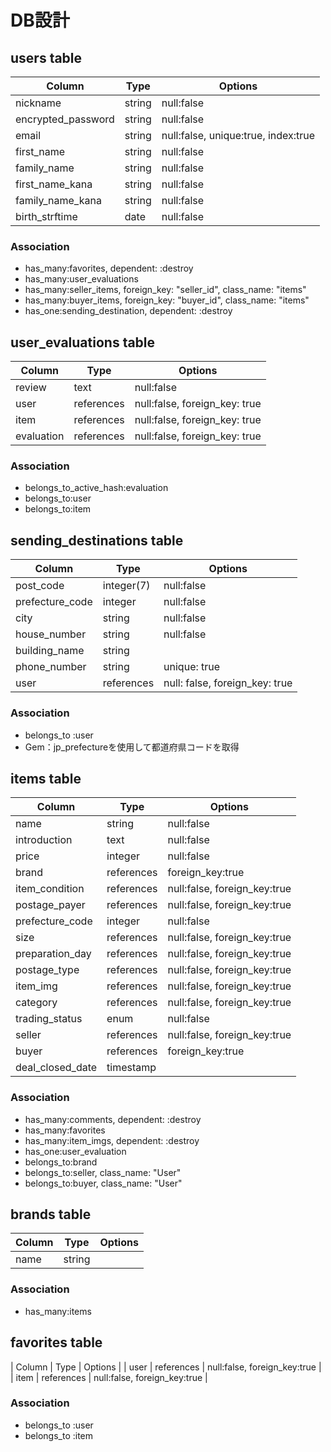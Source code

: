 # DB設計

## users table

| Column             | Type   | Options                              |
|--------------------|--------|--------------------------------------|
| nickname           | string | null:false                           |
| encrypted_password | string | null:false                           |
| email              | string | null:false, unique:true, index:true  |
| first_name         | string | null:false                           |
| family_name        | string | null:false                           |
| first_name_kana    | string | null:false                           |
| family_name_kana   | string | null:false                           |
| birth_strftime     | date   | null:false                           |

### Association

* has_many:favorites, dependent: :destroy
* has_many:user_evaluations
* has_many:seller_items, foreign_key: "seller_id", class_name: "items"
* has_many:buyer_items, foreign_key: "buyer_id", class_name: "items"
* has_one:sending_destination, dependent: :destroy

 ## user_evaluations table

| Column     | Type       | Options                       |
|------------|------------|-------------------------------|
| review     | text       | null:false                    |
| user       | references | null:false, foreign_key: true |
| item       | references | null:false, foreign_key: true |
| evaluation | references | null:false, foreign_key: true |

### Association

* belongs_to_active_hash:evaluation
* belongs_to:user
* belongs_to:item

 ## sending_destinations table

| Column                       | Type       | Options                        |
|------------------------------|------------|--------------------------------|
| post_code                    | integer(7) | null:false                     |
| prefecture_code              | integer    | null:false                     |
| city                         | string     | null:false                     |
| house_number                 | string     | null:false                     |
| building_name                | string     |                                |
| phone_number                 | string     | unique: true                   |
| user                         | references | null: false, foreign_key: true |

### Association

* belongs_to :user
* Gem：jp_prefectureを使用して都道府県コードを取得

 ## items table

| Column           | Type       | Options                      |
|------------------|------------|------------------------------|
| name             | string     | null:false                   |
| introduction     | text       | null:false                   |
| price            | integer    | null:false                   |
| brand            | references | foreign_key:true             |
| item_condition   | references | null:false, foreign_key:true |
| postage_payer    | references | null:false, foreign_key:true |
| prefecture_code  | integer    | null:false                   |
| size             | references | null:false, foreign_key:true |
| preparation_day  | references | null:false, foreign_key:true |
| postage_type     | references | null:false, foreign_key:true |
| item_img         | references | null:false, foreign_key:true |
| category         | references | null:false, foreign_key:true |
| trading_status   | enum       | null:false                   |
| seller           | references | null:false, foreign_key:true |
| buyer            | references | foreign_key:true             |
| deal_closed_date | timestamp  |                              |

### Association
* has_many:comments, dependent: :destroy
* has_many:favorites
* has_many:item_imgs, dependent: :destroy
* has_one:user_evaluation
* belongs_to:brand
* belongs_to:seller, class_name: "User"
* belongs_to:buyer, class_name: "User"


 ## brands table

| Column | Type   | Options |
|--------|--------|---------|
| name   | string |         |

### Association

* has_many:items

 ## favorites table


| Column | Type       | Options                      |
| user   | references | null:false, foreign_key:true |
| item   | references | null:false, foreign_key:true |

### Association

* belongs_to :user
* belongs_to :item